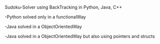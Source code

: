 Sudoku-Solver using BackTracking in Python, Java, C++

-Python solved only in a functionalWay

-Java solved in a ObjectOrientedWay

-Java solved in a ObjectOrientedWay but also using pointers and structs
